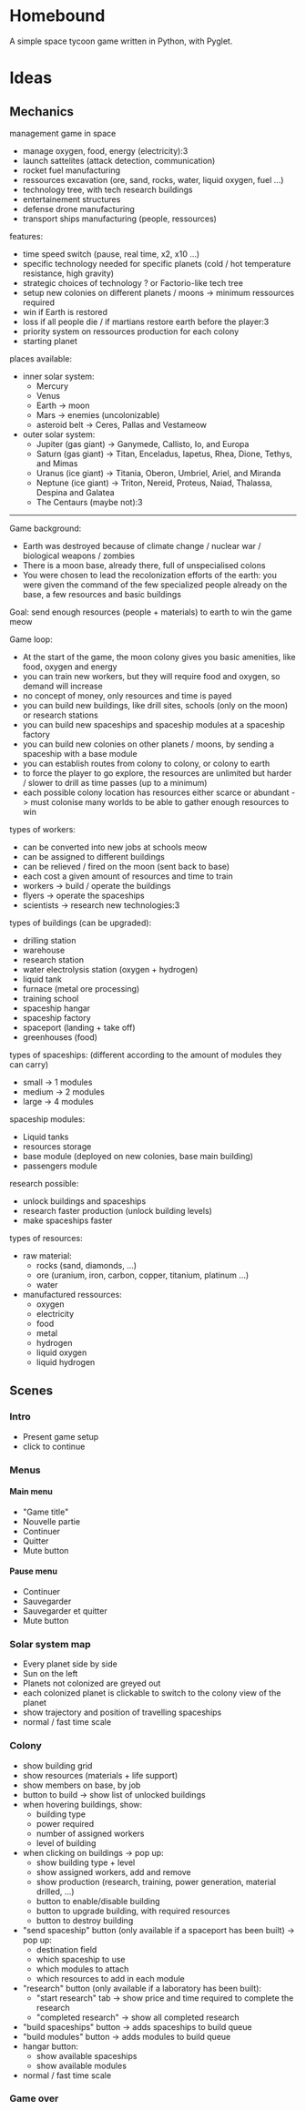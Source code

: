 # Homebound

A simple space tycoon game written in Python, with Pyglet.

# Ideas

## Mechanics

management game in space
- manage oxygen, food, energy (electricity):3
- launch sattelites (attack detection, communication)
- rocket fuel manufacturing
- ressources excavation (ore, sand, rocks, water, liquid oxygen, fuel ...)
- technology tree, with tech research buildings
- entertainement structures
- defense drone manufacturing
- transport ships manufacturing (people, ressources)

features:
- time speed switch (pause, real time, x2, x10 ...)
- specific technology needed for specific planets (cold / hot temperature resistance, high gravity)
- strategic choices of technology ? or Factorio-like tech tree
- setup new colonies on different planets / moons -> minimum ressources required
- win if Earth is restored
- loss if all people die / if martians restore earth before the player:3
- priority system on ressources production for each colony
- starting planet

places available:
- inner solar system:
    - Mercury
    - Venus
    - Earth -> moon
    - Mars -> enemies (uncolonizable)
    - asteroid belt -> Ceres, Pallas and Vestameow
- outer solar system:
    - Jupiter (gas giant) -> Ganymede, Callisto, Io, and Europa
    - Saturn (gas giant) -> Titan, Enceladus, Iapetus, Rhea, Dione, Tethys, and Mimas
    - Uranus (ice giant) -> Titania, Oberon, Umbriel, Ariel, and Miranda
    - Neptune (ice giant) -> Triton, Nereid, Proteus, Naiad, Thalassa, Despina and Galatea
    - The Centaurs (maybe not):3

---

Game background:
- Earth was destroyed because of climate change / nuclear war / biological weapons / zombies
- There is a moon base, already there, full of unspecialised colons
- You were chosen to lead the recolonization efforts of the earth: you were given the command of the few specialized people already on the base, a few resources and basic buildings

Goal: send enough resources (people + materials) to earth to win the game meow

Game loop:
- At the start of the game, the moon colony gives you basic amenities, like food, oxygen and energy
- you can train new workers, but they will require food and oxygen, so demand will increase
- no concept of money, only resources and time is payed
- you can build new buildings, like drill sites, schools (only on the moon) or research stations
- you can build new spaceships and spaceship modules at a spaceship factory
- you can build new colonies on other planets / moons, by sending a spaceship with a base module
- you can establish routes from colony to colony, or colony to earth
- to force the player to go explore, the resources are unlimited but harder / slower to drill as time passes (up to a minimum)
- each possible colony location has resources either scarce or abundant -> must colonise many worlds to be able to gather enough resources to win

types of workers:
- can be converted into new jobs at schools meow
- can be assigned to different buildings
- can be relieved / fired on the moon (sent back to base)
- each cost a given amount of resources and time to train
- workers -> build / operate the buildings
- flyers -> operate the spaceships
- scientists -> research new technologies:3

types of buildings (can be upgraded):
- drilling station
- warehouse
- research station
- water electrolysis station (oxygen + hydrogen)
- liquid tank
- furnace (metal ore processing)
- training school
- spaceship hangar
- spaceship factory
- spaceport (landing + take off)
- greenhouses (food)

types of spaceships: (different according to the amount of modules they can carry)
- small -> 1 modules
- medium -> 2 modules
- large -> 4 modules

spaceship modules:
- Liquid tanks
- resources storage
- base module (deployed on new colonies, base main building)
- passengers module

research possible:
- unlock buildings and spaceships
- research faster production (unlock building levels)
- make spaceships faster

types of resources:
- raw material:
    - rocks (sand, diamonds, ...)
    - ore (uranium, iron, carbon, copper, titanium, platinum ...)
    - water
- manufactured ressources:
    - oxygen
    - electricity
    - food
    - metal
    - hydrogen
    - liquid oxygen
    - liquid hydrogen

## Scenes

### Intro

- Present game setup
- click to continue

### Menus

#### Main menu

- "Game title"
- Nouvelle partie
- Continuer
- Quitter
- Mute button

#### Pause menu

- Continuer
- Sauvegarder
- Sauvegarder et quitter
- Mute button

### Solar system map

- Every planet side by side
- Sun on the left
- Planets not colonized are greyed out
- each colonized planet is clickable to switch to the colony view of the planet
- show trajectory and position of travelling spaceships
- normal / fast time scale

### Colony

- show building grid
- show resources (materials + life support)
- show members on base, by job
- button to build -> show list of unlocked buildings
- when hovering buildings, show:
    - building type
    - power required
    - number of assigned workers
    - level of building
- when clicking on buildings -> pop up:
    - show building type + level
    - show assigned workers, add and remove
    - show production (research, training, power generation, material drilled, ...)
    - button to enable/disable building
    - button to upgrade building, with required resources
    - button to destroy building
- "send spaceship" button (only available if a spaceport has been built) -> pop up:
    - destination field
    - which spaceship to use
    - which modules to attach
    - which resources to add in each module
- "research" button (only available if a laboratory has been built):
    - "start research" tab -> show price and time required to complete the research
    - "completed research" -> show all completed research
- "build spaceships" button -> adds spaceships to build queue
- "build modules" button -> adds modules to build queue
- hangar button:
    - show available spaceships
    - show available modules
- normal / fast time scale

### Game over
